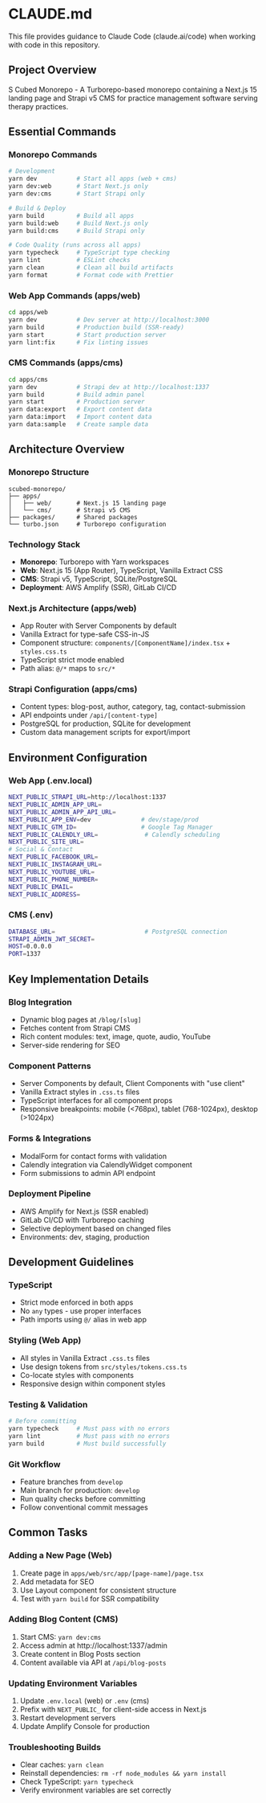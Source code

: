 # CLAUDE.md

This file provides guidance to Claude Code (claude.ai/code) when working with code in this repository.

## Project Overview

S Cubed Monorepo - A Turborepo-based monorepo containing a Next.js 15 landing page and Strapi v5 CMS for practice management software serving therapy practices.

## Essential Commands

### Monorepo Commands
```bash
# Development
yarn dev           # Start all apps (web + cms)
yarn dev:web       # Start Next.js only
yarn dev:cms       # Start Strapi only

# Build & Deploy
yarn build         # Build all apps
yarn build:web     # Build Next.js only
yarn build:cms     # Build Strapi only

# Code Quality (runs across all apps)
yarn typecheck     # TypeScript type checking
yarn lint          # ESLint checks
yarn clean         # Clean all build artifacts
yarn format        # Format code with Prettier
```

### Web App Commands (apps/web)
```bash
cd apps/web
yarn dev           # Dev server at http://localhost:3000
yarn build         # Production build (SSR-ready)
yarn start         # Start production server
yarn lint:fix      # Fix linting issues
```

### CMS Commands (apps/cms)
```bash
cd apps/cms
yarn dev           # Strapi dev at http://localhost:1337
yarn build         # Build admin panel
yarn start         # Production server
yarn data:export   # Export content data
yarn data:import   # Import content data
yarn data:sample   # Create sample data
```

## Architecture Overview

### Monorepo Structure
```
scubed-monorepo/
├── apps/
│   ├── web/       # Next.js 15 landing page
│   └── cms/       # Strapi v5 CMS
├── packages/      # Shared packages
└── turbo.json     # Turborepo configuration
```

### Technology Stack
- **Monorepo**: Turborepo with Yarn workspaces
- **Web**: Next.js 15 (App Router), TypeScript, Vanilla Extract CSS
- **CMS**: Strapi v5, TypeScript, SQLite/PostgreSQL
- **Deployment**: AWS Amplify (SSR), GitLab CI/CD

### Next.js Architecture (apps/web)
- App Router with Server Components by default
- Vanilla Extract for type-safe CSS-in-JS
- Component structure: `components/[ComponentName]/index.tsx` + `styles.css.ts`
- TypeScript strict mode enabled
- Path alias: `@/*` maps to `src/*`

### Strapi Configuration (apps/cms)
- Content types: blog-post, author, category, tag, contact-submission
- API endpoints under `/api/[content-type]`
- PostgreSQL for production, SQLite for development
- Custom data management scripts for export/import

## Environment Configuration

### Web App (.env.local)
```bash
NEXT_PUBLIC_STRAPI_URL=http://localhost:1337
NEXT_PUBLIC_ADMIN_APP_URL=
NEXT_PUBLIC_ADMIN_APP_API_URL=
NEXT_PUBLIC_APP_ENV=dev              # dev/stage/prod
NEXT_PUBLIC_GTM_ID=                  # Google Tag Manager
NEXT_PUBLIC_CALENDLY_URL=             # Calendly scheduling
NEXT_PUBLIC_SITE_URL=
# Social & Contact
NEXT_PUBLIC_FACEBOOK_URL=
NEXT_PUBLIC_INSTAGRAM_URL=
NEXT_PUBLIC_YOUTUBE_URL=
NEXT_PUBLIC_PHONE_NUMBER=
NEXT_PUBLIC_EMAIL=
NEXT_PUBLIC_ADDRESS=
```

### CMS (.env)
```bash
DATABASE_URL=                         # PostgreSQL connection
STRAPI_ADMIN_JWT_SECRET=
HOST=0.0.0.0
PORT=1337
```

## Key Implementation Details

### Blog Integration
- Dynamic blog pages at `/blog/[slug]`
- Fetches content from Strapi CMS
- Rich content modules: text, image, quote, audio, YouTube
- Server-side rendering for SEO

### Component Patterns
- Server Components by default, Client Components with "use client"
- Vanilla Extract styles in `.css.ts` files
- TypeScript interfaces for all component props
- Responsive breakpoints: mobile (<768px), tablet (768-1024px), desktop (>1024px)

### Forms & Integrations
- ModalForm for contact forms with validation
- Calendly integration via CalendlyWidget component
- Form submissions to admin API endpoint

### Deployment Pipeline
- AWS Amplify for Next.js (SSR enabled)
- GitLab CI/CD with Turborepo caching
- Selective deployment based on changed files
- Environments: dev, staging, production

## Development Guidelines

### TypeScript
- Strict mode enforced in both apps
- No `any` types - use proper interfaces
- Path imports using `@/` alias in web app

### Styling (Web App)
- All styles in Vanilla Extract `.css.ts` files
- Use design tokens from `src/styles/tokens.css.ts`
- Co-locate styles with components
- Responsive design within component styles

### Testing & Validation
```bash
# Before committing
yarn typecheck     # Must pass with no errors
yarn lint          # Must pass with no errors
yarn build         # Must build successfully
```

### Git Workflow
- Feature branches from `develop`
- Main branch for production: `develop`
- Run quality checks before committing
- Follow conventional commit messages

## Common Tasks

### Adding a New Page (Web)
1. Create page in `apps/web/src/app/[page-name]/page.tsx`
2. Add metadata for SEO
3. Use Layout component for consistent structure
4. Test with `yarn build` for SSR compatibility

### Adding Blog Content (CMS)
1. Start CMS: `yarn dev:cms`
2. Access admin at http://localhost:1337/admin
3. Create content in Blog Posts section
4. Content available via API at `/api/blog-posts`

### Updating Environment Variables
1. Update `.env.local` (web) or `.env` (cms)
2. Prefix with `NEXT_PUBLIC_` for client-side access in Next.js
3. Restart development servers
4. Update Amplify Console for production

### Troubleshooting Builds
- Clear caches: `yarn clean`
- Reinstall dependencies: `rm -rf node_modules && yarn install`
- Check TypeScript: `yarn typecheck`
- Verify environment variables are set correctly